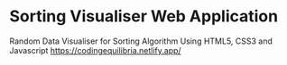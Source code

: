 # Sorting Visualiser Web Application
 Random Data Visualiser for Sorting Algorithm Using HTML5, CSS3 and Javascript
https://codingequilibria.netlify.app/
